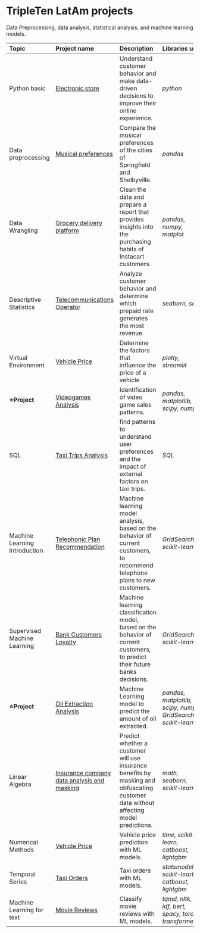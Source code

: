 # TripleTen LatAm projects
Data Preprocessing, data analysis, statistical analysis, and machine learning models.

| Topic | Project name | Description | Libraries used | 
| :---------------------- | :---------------------- | :---------------------- | :---------------------- |
| Python basic | [Electronic store](https://github.com/isadoji/projects/tree/main/1) | Understand customer behavior and make data-driven decisions to improve their online experience. | *python* |
| Data preprocessing | [Musical preferences](https://github.com/isadoji/projects/tree/main/2) | Compare the musical preferences of the cities of Springfield and Shelbyville. | *pandas* |
| Data Wrangling | [Grocery delivery platform](https://github.com/isadoji/projects/tree/main/3) | Clean the data and prepare a report that provides insights into the purchasing habits of Instacart customers. | *pandas, numpy, matplot* |
| Descriptive Statistics| [Telecommunications Operator](https://github.com/isadoji/projects/tree/main/4) | Analyze customer behavior and determine which prepaid rate generates the most revenue. |*seaborn, scipy*|
| Virtual Environment | [Vehicle Price](https://github.com/isadoji/projects/tree/main/5) | Determine the factors that influence the price of a vehicle|*plotly, streamlit* |
|**:star:Project**|[Videogames Analysis](https://github.com/isadoji/projects/tree/main/6)|Identification of video game sales patterns.|*pandas, matplotlib, scipy, numpy*|
|SQL|[Taxi Trips Analysis](https://github.com/isadoji/projects/tree/main/7)|find patterns to understand user preferences and the impact of external factors on taxi trips.|*SQL*|
|Machine Learning Introduction|[Telephonic Plan Recommendation](https://github.com/isadoji/projects/tree/main/8)|Machine learning model analysis, based on the behavior of current customers, to recommend telephone plans to new customers.|*GridSearchCV, scikit-learn*|
|Supervised Machine Learning|[Bank Customers Loyalty](https://github.com/isadoji/projects/tree/main/9)|Machine learning classification model, based on the behavior of current customers, to predict their future banks decisions.|*GridSearchCV, scikit-learn*|
|**:star:Project**|[Oil Extraction Analysis](https://github.com/isadoji/projects/tree/main/10)|Machine Learning model to predict the amount of oil extracted.|*pandas, matplotlib, scipy, numpy, GridSearchCV, scikit-learn*|
|Linear Algebra|[Insurance company data analysis and masking](https://github.com/isadoji/projects/tree/main/11)|Predict whether a customer will use insurance benefits by masking and obfuscating customer data without affecting model predictions.|*math, seaborn, scikit-learn*|
|Numerical Methods|[Vehicle Price](https://github.com/isadoji/projects/tree/main/12)|Vehicle price prediction with ML models.|*time, scikit-learn, catboost, lightgbm*|
|Temporal Series| [Taxi Orders](https://github.com/isadoji/projects/tree/main/13)|Taxi orders with ML models.|*statsmodels, scikit-leart, catboost, lightgbm*|
|Machine Learning for text|[Movie Reviews](https://github.com/isadoji/projects/tree/main/14)|Classify movie reviews with ML models.|*tqmd, nltk, tf-idf, bert, spacy, torch, transformers*|